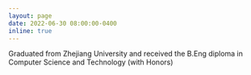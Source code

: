 ```yaml
---
layout: page
date: 2022-06-30 08:00:00-0400
inline: true
---
```


Graduated from Zhejiang University and received the B.Eng diploma in Computer Science and Technology (with Honors)
